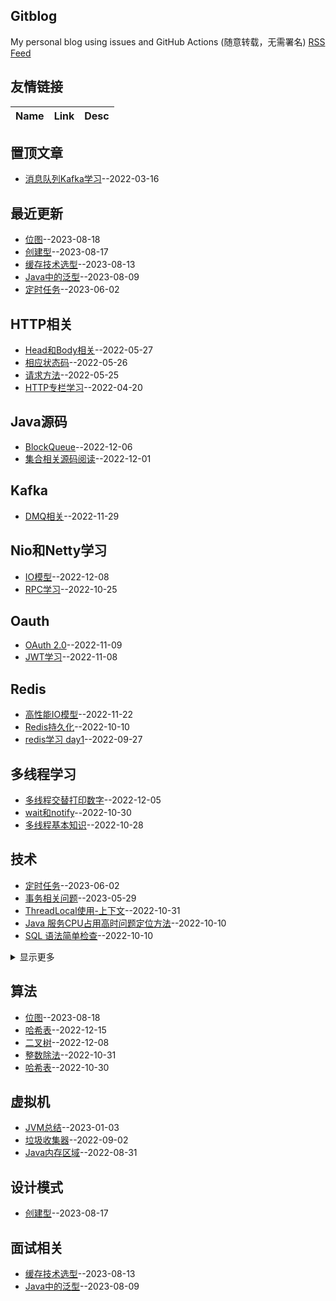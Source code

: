 ## Gitblog
My personal blog using issues and GitHub Actions (随意转载，无需署名)
[RSS Feed](https://raw.githubusercontent.com/maminglang/minglang_blog/master/feed.xml)
## 友情链接
| Name | Link | Desc | 
 | ---- | ---- | ---- |
## 置顶文章
- [消息队列Kafka学习](https://github.com/maminglang/minglang_blog/issues/1)--2022-03-16
## 最近更新
- [位图](https://github.com/maminglang/minglang_blog/issues/44)--2023-08-18
- [创建型](https://github.com/maminglang/minglang_blog/issues/43)--2023-08-17
- [缓存技术选型](https://github.com/maminglang/minglang_blog/issues/42)--2023-08-13
- [Java中的泛型](https://github.com/maminglang/minglang_blog/issues/41)--2023-08-09
- [定时任务](https://github.com/maminglang/minglang_blog/issues/39)--2023-06-02
## HTTP相关
- [Head和Body相关](https://github.com/maminglang/minglang_blog/issues/8)--2022-05-27
- [相应状态码](https://github.com/maminglang/minglang_blog/issues/7)--2022-05-26
- [请求方法](https://github.com/maminglang/minglang_blog/issues/6)--2022-05-25
- [HTTP专栏学习](https://github.com/maminglang/minglang_blog/issues/2)--2022-04-20
## Java源码
- [BlockQueue](https://github.com/maminglang/minglang_blog/issues/31)--2022-12-06
- [集合相关源码阅读](https://github.com/maminglang/minglang_blog/issues/29)--2022-12-01
## Kafka
- [DMQ相关](https://github.com/maminglang/minglang_blog/issues/28)--2022-11-29
## Nio和Netty学习
- [IO模型](https://github.com/maminglang/minglang_blog/issues/32)--2022-12-08
- [RPC学习](https://github.com/maminglang/minglang_blog/issues/18)--2022-10-25
## Oauth
- [OAuth 2.0](https://github.com/maminglang/minglang_blog/issues/25)--2022-11-09
- [JWT学习](https://github.com/maminglang/minglang_blog/issues/24)--2022-11-08
## Redis
- [高性能IO模型](https://github.com/maminglang/minglang_blog/issues/27)--2022-11-22
- [Redis持久化](https://github.com/maminglang/minglang_blog/issues/15)--2022-10-10
- [redis学习 day1](https://github.com/maminglang/minglang_blog/issues/14)--2022-09-27
## 多线程学习
- [多线程交替打印数字](https://github.com/maminglang/minglang_blog/issues/30)--2022-12-05
- [wait和notify](https://github.com/maminglang/minglang_blog/issues/20)--2022-10-30
- [多线程基本知识](https://github.com/maminglang/minglang_blog/issues/19)--2022-10-28
## 技术
- [定时任务](https://github.com/maminglang/minglang_blog/issues/39)--2023-06-02
- [事务相关问题](https://github.com/maminglang/minglang_blog/issues/38)--2023-05-29
- [ThreadLocal使用-上下文](https://github.com/maminglang/minglang_blog/issues/22)--2022-10-31
- [Java 服务CPU占用高时问题定位方法](https://github.com/maminglang/minglang_blog/issues/17)--2022-10-10
- [SQL 语法简单检查](https://github.com/maminglang/minglang_blog/issues/16)--2022-10-10
<details><summary>显示更多</summary>

- [服务无法启动-oom问题](https://github.com/maminglang/minglang_blog/issues/13)--2022-09-13
- [配置文件热加载](https://github.com/maminglang/minglang_blog/issues/10)--2022-08-17
- [记SpringBoot从2.5.8升级到2.6.7遇到的循环依赖问题](https://github.com/maminglang/minglang_blog/issues/9)--2022-06-02
</details>

## 算法
- [位图](https://github.com/maminglang/minglang_blog/issues/44)--2023-08-18
- [哈希表](https://github.com/maminglang/minglang_blog/issues/34)--2022-12-15
- [二叉树](https://github.com/maminglang/minglang_blog/issues/33)--2022-12-08
- [整数除法](https://github.com/maminglang/minglang_blog/issues/23)--2022-10-31
- [哈希表](https://github.com/maminglang/minglang_blog/issues/21)--2022-10-30
## 虚拟机
- [JVM总结](https://github.com/maminglang/minglang_blog/issues/35)--2023-01-03
- [垃圾收集器](https://github.com/maminglang/minglang_blog/issues/12)--2022-09-02
- [Java内存区域](https://github.com/maminglang/minglang_blog/issues/11)--2022-08-31
## 设计模式
- [创建型](https://github.com/maminglang/minglang_blog/issues/43)--2023-08-17
## 面试相关
- [缓存技术选型](https://github.com/maminglang/minglang_blog/issues/42)--2023-08-13
- [Java中的泛型](https://github.com/maminglang/minglang_blog/issues/41)--2023-08-09
